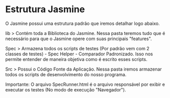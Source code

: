 # Estrutura Jasmine 
O Jasmine possui uma estrutura padrão que iremos detalhar logo abaixo.

lib  > Contém toda a Biblioteca do Jasmine. Nessa pasta teremos tudo que é necessário para que o Jasmine opere com suas principais "features".

Spec > Armazena todos os scripts de testes (Por padrão vem com 2 classes de testes) - Spec Helper - Comparador Padronizado. Isso nos permite entender de maneira objetiva como é escrito esses scripts. 

Src  > Possui o Código Fonte da Aplicação. Nessa pasta iremos armazenar todos os scripts de desenvolvimento do nosso programa.

Importante: O arquivo SpecRunner.html é o arquivo responsável por exibir e executar os testes (No modo de execução "Navegador"). 
